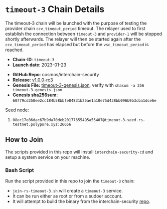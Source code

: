 
# `timeout-3` Chain Details

The timeout-3 chain will be launched with the purpose of testing the provider chain `ccv_timeout_period` timeout. The relayer used to first establish the connection between `timeout-3` and `provider-1` will be stopped shortly afterwards. The relayer will then be started again after the `ccv_timeout_period` has elapsed but before the `vsc_timeout_period` is reached.

- **Chain-ID**: `timeout-3`
- **Launch date**: 2023-01-23
* **GitHub Repo**: cosmos/interchain-security
* **Release**: [v1.0.0-rc3](https://github.com/cosmos/interchain-security/releases/tag/v1.0.0-rc3)
* **Genesis File:**  [timeout-3-genesis.json](timeout-3-genesis.json), verify with `shasum -a 256 timeout-3-genesis.json`
* **Genesis sha256sum**: `60779cd350ee2cc184b58bbfe84831b25ae1a10e75d438bb096b9b3cba1dce6e`

Seed node:

1. `08ec17e86dac67b9da70deb20177655495a55407@timeout-3-seed.rs-testnet.polypore.xyz:26656`

## How to Join

The scripts provided in this repo will install `interchain-security-cd` and setup a system service on your machine.

### Bash Script

Run the script provided in this repo to join the `timeout-3` chain:
* `join-rs-timeout-3.sh` will create a `timeout-3` service.
* It can be run either as root or from a sudoer account.
* It will attempt to build the binary from the interchain-security [repo](https://github.com/cosmos/interchain-security).